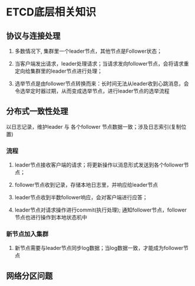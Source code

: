 # ETCD底层相关知识

## 协议与连接处理

1. 多数情况下, 集群里一个leader节点，其他节点是Follower状态；

2. 当客户端发出请求，leader处理请求；当请求发向follower节点，会将请求重定向给集群里的leader节点进行处理；

3. 选举节点是由follower节点转换而来：长时间无法从leader收到心跳消息，会令选举定时器过期，从而变成选举节点，进行leader节点的选举流程

## 分布式一致性处理

以日志记录，维护leader 与 各个follower 节点数据一致；涉及日志索引(复制位置)

### 流程

1. leader节点接收客户端的请求；将更新操作以消息形式发送到各个follower节点；

2. follower节点收到记录，存储本地日志里，并响应给leader节点

3. leader节点收到半数follower响应，会对客户端进行应答；

4. leader节点对请求操作进行commit(执行处理); 通知follower节点，follower节点也进行操作到本地状态机中

### 新节点加入集群

1. 新节点需要与leader节点同步log数据；当log数据一致，才能成为follower节点

## 网络分区问题

